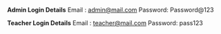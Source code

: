  
**Admin Login Details**
Email : admin@mail.com
Password: Password@123

**Teacher Login Details** 
Email : teacher@mail.com
Password: pass123

